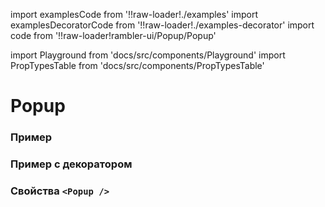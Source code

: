 import examplesCode from '!!raw-loader!./examples'
import examplesDecoratorCode from '!!raw-loader!./examples-decorator'
import code from '!!raw-loader!rambler-ui/Popup/Popup'

import Playground from 'docs/src/components/Playground'
import PropTypesTable from 'docs/src/components/PropTypesTable'

# Popup

### Пример
<Playground code={examplesCode} />

### Пример с декоратором
<Playground code={examplesDecoratorCode} />

### Свойства `<Popup />`
<PropTypesTable code={code} />
